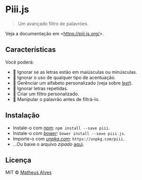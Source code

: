 Piii.js
=======

> Um avançado filtro de palavrões.

Veja a documentação em &lt;https://piii.js.org/&gt;.

Características
---------------

Você poderá:

* :metal: Ignorar se as letras estão em maiúsculas ou minúsculas.
* :wine_glass: Ignorar o uso de qualquer tipo de acentuação.
* :nail_care: Gerênciar um alfabeto personalizado (veja sobre [*leet*](https://goo.gl/MLRHcB)).
* :dancers: Ignorar letras repetidas.
* :lipstick: Criar um filtro personalizado.
* :muscle: Manipular o palavrão antes de filtrá-lo.

Instalação
----------

* Instale-o com [*npm*](https://www.npmjs.com/): `npm install --save piii`.
* Instale-o com [*bower*](https://bower.io/): `bower install --save piii.js`.
* Importe-o com [*unpkg.com*](https://unpkg.com/): `https://unpkg.com/piii`.
* ...Ou baixe o arquivo *zipado* [aqui](https://git.io/vNAMM).

Licença
-------

MIT &copy; [Matheus Alves](https://git.io/v3PZ9)
